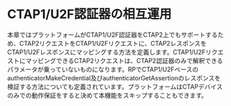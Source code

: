 # CTAP1/U2F認証器の相互運用
本章ではプラットフォームがCTAP1/U2F認証器をCTAP2上でもサポートするため、CTAP2リクエストをCTAP1/U2Fリクエストに、CTAP2レスポンスをCTAP1/U2Fレスポンスにマッピングする方法を定義します。CTAP1/U2FリクエストにマッピングできるCTAP2リクエストは、CTAP2認証器のみで解釈できるパラメータが乗っていないものになります。RPでCTAP1/U2FベースのauthenticatorMakeCredential及びauthenticatorGetAssertionのレスポンスを検証する方法についても定義されています。プラットフォームはCTAPデバイスのみでの動作保証をすると決めて本機能をスキップすることもできます。
